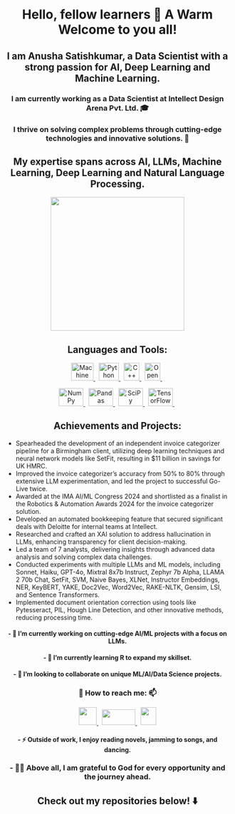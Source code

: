 ### <h1 align="center"> Hello, fellow learners 👋 A Warm Welcome to you all! </h1>

<h2 align="center"> I am Anusha Satishkumar, a Data Scientist with a strong passion for AI, Deep Learning and Machine Learning. </h2>

<h3 align="center"> I am currently working as a Data Scientist at Intellect Design Arena Pvt. Ltd. 🎓 </h3>

<h3 align="center"> I thrive on solving complex problems through cutting-edge technologies and innovative solutions. 🤔 </h3>

<h2 align="center"> My expertise spans across AI, LLMs, Machine Learning, Deep Learning and Natural Language Processing. </h2>

<p align="center">  
<img src="https://cdn.pixabay.com/photo/2014/09/16/20/33/sunglasses-448710_960_720.jpg" width="300" align="center"> 
</p>

<h2 align="center"> Languages and Tools: </h2>

<p align="center">
<a href="https://en.wikipedia.org/wiki/Machine_learning" target="_blank">
  <img src="https://upload.wikimedia.org/wikipedia/commons/d/d5/Hey_Machine_Learning_Logo.png" alt="Machine Learning" width="50" height="40"/>
</a>
&nbsp;
<a href="https://en.wikipedia.org/wiki/Python_(programming_language)" target="_blank">
  <img src="https://www.pngitem.com/pimgs/m/31-312064_programming-icon-png-python-logo-512-transparent-png.png" alt="Python" width="45" height="40"/>
</a>
&nbsp;
<a href="https://en.wikipedia.org/wiki/C%2B%2B" target="_blank">
  <img src="https://upload.wikimedia.org/wikipedia/commons/thumb/1/18/ISO_C%2B%2B_Logo.svg/120px-ISO_C%2B%2B_Logo.svg.png" alt="C++" width="35" height="40"/>
</a>
&nbsp;
<a href="https://en.wikipedia.org/wiki/OpenCV" target="_blank">
  <img src="https://upload.wikimedia.org/wikipedia/commons/3/32/OpenCV_Logo_with_text_svg_version.svg" alt="OpenCV" width="35" height="40"/>
</a>
&nbsp;
</p>

<p align="center">
<a href="https://en.wikipedia.org/wiki/NumPy" target="_blank">
  <img src="https://upload.wikimedia.org/wikipedia/commons/thumb/3/31/NumPy_logo_2020.svg/220px-NumPy_logo_2020.svg.png" alt="NumPy" width="55" height="40"/>
</a>
&nbsp;
<a href="https://en.wikipedia.org/wiki/Pandas_(software)" target="_blank">
  <img src="https://upload.wikimedia.org/wikipedia/commons/thumb/e/ed/Pandas_logo.svg/300px-Pandas_logo.svg.png" alt="Pandas" width="55" height="40"/>
</a>
&nbsp;
<a href="https://en.wikipedia.org/wiki/SciPy" target="_blank">
  <img src="https://www.fullstackpython.com/img/logos/scipy.png" alt="SciPy" width="55" height="40"/>
</a>
&nbsp;
<a href="https://en.wikipedia.org/wiki/TensorFlow" target="_blank">
  <img src="https://www.tensorflow.org/images/tf_logo_social.png" alt="TensorFlow" width="55" height="40"/>
</a>
&nbsp;
</p>

<h2 align="center"> Achievements and Projects: </h2>

- Spearheaded the development of an independent invoice categorizer pipeline for a Birmingham client, utilizing deep learning techniques and neural network models like SetFit, resulting in $11 billion in savings for UK HMRC.
- Improved the invoice categorizer’s accuracy from 50% to 80% through extensive LLM experimentation, and led the project to successful Go-Live twice.
- Awarded at the IMA AI/ML Congress 2024 and shortlisted as a finalist in the Robotics & Automation Awards 2024 for the invoice categorizer solution.
- Developed an automated bookkeeping feature that secured significant deals with Deloitte for internal teams at Intellect.
- Researched and crafted an XAI solution to address hallucination in LLMs, enhancing transparency for client decision-making.
- Led a team of 7 analysts, delivering insights through advanced data analysis and solving complex data challenges.
- Conducted experiments with multiple LLMs and ML models, including Sonnet, Haiku, GPT-4o, Mixtral 8x7b Instruct, Zephyr 7b Alpha, LLAMA 2 70b Chat, SetFit, SVM, Naive Bayes, XLNet, Instructor Embeddings, NER, KeyBERT, YAKE, Doc2Vec, Word2Vec, RAKE-NLTK, Gensim, LSI, and Sentence Transformers.
- Implemented document orientation correction using tools like Pytesseract, PIL, Hough Line Detection, and other innovative methods, reducing processing time.

<h4 align="center"> - 🔭 I’m currently working on cutting-edge AI/ML projects with a focus on LLMs. </h4>
<h4 align="center"> - 🌱 I’m currently learning R to expand my skillset. </h4>

<h4 align="center"> - 👯 I’m looking to collaborate on unique ML/AI/Data Science projects. </h4>

<h3 align="center">💬 How to reach me: 📫</h3>
<p align="center">
<a href="https://www.linkedin.com/in/anusha7satish/" target="blank">
  <img src="https://content.linkedin.com/content/dam/me/business/en-us/amp/brand-site/v2/bg/LI-Bug.svg.original.svg" height="40" width="40"/>
</a>
&nbsp;
<a href="https://www.quora.com/profile/Anusha-Satish-12" target="blank">
  <img src="https://upload.wikimedia.org/wikipedia/commons/9/91/Quora_logo_2015.svg" height="35" width="75"/>
</a>
&nbsp;
<a href="https://anusha7satish.medium.com" target="blank">
  <img src="https://upload.wikimedia.org/wikipedia/commons/e/ec/Medium_logo_Monogram.svg" height="40" width="35"/>
</a>
</p>
<h4 align="center"> - ⚡ Outside of work, I enjoy reading novels, jamming to songs, and dancing. </h4>
<h3 align="center"> - 🙏🏻 Above all, I am grateful to God for every opportunity and the journey ahead. </h3>

<h2 align="center"> Check out my repositories below! ⬇️ </h2>
